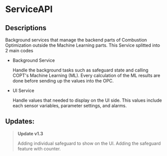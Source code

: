 # ServiceAPI
## Descriptions
Background services that manage the backend parts of Combustion Optimization outside the Machine Learning parts. This Service splitted into 2 main codes

- Background Service

  Handle the background tasks such as safeguard state and calling COPT's Machine Learning (ML). Every calculation of the ML results are done before sending up the values into the OPC.
  
- UI Service

  Handle values that needed to display on the UI side. This values include each sensor variables, parameter settings, and alarms.
  

## Updates:

> **Update v1.3**
>
> Adding individual safeguard to show on the UI.
> Adding the safeguard feature with counter.
